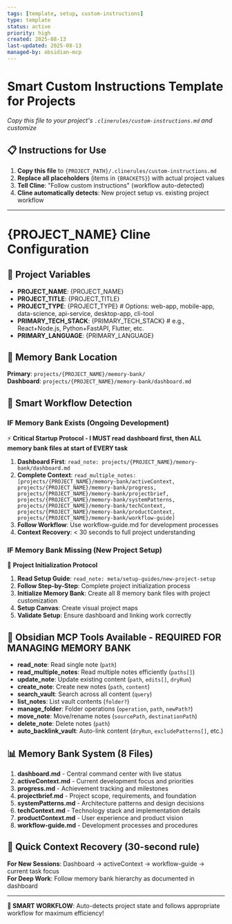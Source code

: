 ```yaml
---
tags: [template, setup, custom-instructions]
type: template
status: active
priority: high
created: 2025-08-13
last-updated: 2025-08-13
managed-by: obsidian-mcp
---
```


# Smart Custom Instructions Template for Projects

*Copy this file to your project's `.clinerules/custom-instructions.md` and customize*

## 📋 **Instructions for Use**

1. **Copy this file** to `{PROJECT_PATH}/.clinerules/custom-instructions.md`
2. **Replace all placeholders** (items in `{BRACKETS}`) with actual project values
3. **Tell Cline**: "Follow custom instructions" (workflow auto-detected)
4. **Cline automatically detects**: New project setup vs. existing project workflow

---

# {PROJECT_NAME} Cline Configuration

## 🎯 **Project Variables**
- **PROJECT_NAME**: {PROJECT_NAME}
- **PROJECT_TITLE**: {PROJECT_TITLE}
- **PROJECT_TYPE**: {PROJECT_TYPE} # Options: web-app, mobile-app, data-science, api-service, desktop-app, cli-tool
- **PRIMARY_TECH_STACK**: {PRIMARY_TECH_STACK} # e.g., React+Node.js, Python+FastAPI, Flutter, etc.
- **PRIMARY_LANGUAGE**: {PRIMARY_LANGUAGE}

## 📍 **Memory Bank Location**
**Primary**: `projects/{PROJECT_NAME}/memory-bank/`  
**Dashboard**: `projects/{PROJECT_NAME}/memory-bank/dashboard.md`

## 🔄 **Smart Workflow Detection**

### **IF Memory Bank Exists (Ongoing Development)**
⚡ **Critical Startup Protocol - I MUST read dashboard first, then ALL memory bank files at start of EVERY task**

1. **Dashboard First**: `read_note: projects/{PROJECT_NAME}/memory-bank/dashboard.md`
2. **Complete Context**: `read_multiple_notes: [projects/{PROJECT_NAME}/memory-bank/activeContext, projects/{PROJECT_NAME}/memory-bank/progress, projects/{PROJECT_NAME}/memory-bank/projectbrief, projects/{PROJECT_NAME}/memory-bank/systemPatterns, projects/{PROJECT_NAME}/memory-bank/techContext, projects/{PROJECT_NAME}/memory-bank/productContext, projects/{PROJECT_NAME}/memory-bank/workflow-guide]`
3. **Follow Workflow**: Use workflow-guide.md for development processes
4. **Context Recovery**: < 30 seconds to full project understanding

### **IF Memory Bank Missing (New Project Setup)**
🚀 **Project Initialization Protocol**

1. **Read Setup Guide**: `read_note: meta/setup-guides/new-project-setup`
2. **Follow Step-by-Step**: Complete project initialization process
3. **Initialize Memory Bank**: Create all 8 memory bank files with project customization
4. **Setup Canvas**: Create visual project maps
5. **Validate Setup**: Ensure dashboard and linking work correctly

## 🔧 **Obsidian MCP Tools Available - REQUIRED FOR MANAGING MEMORY BANK**
- **read_note**: Read single note (`path`)
- **read_multiple_notes**: Read multiple notes efficiently (`paths[]`)
- **update_note**: Update existing content (`path`, `edits[]`, `dryRun`)
- **create_note**: Create new notes (`path`, `content`)
- **search_vault**: Search across all content (`query`)
- **list_notes**: List vault contents (`folder?`)
- **manage_folder**: Folder operations (`operation`, `path`, `newPath?`)
- **move_note**: Move/rename notes (`sourcePath`, `destinationPath`)
- **delete_note**: Delete notes (`path`)
- **auto_backlink_vault**: Auto-link content (`dryRun`, `excludePatterns[]`, etc.)

## 📊 **Memory Bank System (8 Files)**
1. **dashboard.md** - Central command center with live status
2. **activeContext.md** - Current development focus and priorities
3. **progress.md** - Achievement tracking and milestones
4. **projectbrief.md** - Project scope, requirements, and foundation
5. **systemPatterns.md** - Architecture patterns and design decisions
6. **techContext.md** - Technology stack and implementation details
7. **productContext.md** - User experience and product vision
8. **workflow-guide.md** - Development processes and procedures

## 🎯 **Quick Context Recovery (30-second rule)**
**For New Sessions**: Dashboard → activeContext → workflow-guide → current task focus  
**For Deep Work**: Follow memory bank hierarchy as documented in dashboard

---

**🎯 SMART WORKFLOW**: Auto-detects project state and follows appropriate workflow for maximum efficiency!